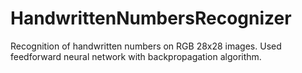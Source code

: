 # HandwrittenNumbersRecognizer
Recognition of handwritten numbers on RGB 28x28 images.
Used feedforward neural network with backpropagation algorithm.
